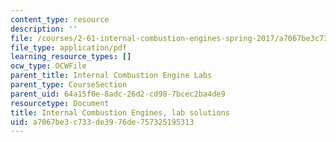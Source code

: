 ```yaml
---
content_type: resource
description: ''
file: /courses/2-61-internal-combustion-engines-spring-2017/a7067be3c733de3976de757325195313_MIT2_61S17_lab_soln.pdf
file_type: application/pdf
learning_resource_types: []
ocw_type: OCWFile
parent_title: Internal Combustion Engine Labs
parent_type: CourseSection
parent_uid: 64a15f0e-8adc-26d2-cd98-7bcec2ba4de9
resourcetype: Document
title: Internal Combustion Engines, lab solutions
uid: a7067be3-c733-de39-76de-757325195313
---
```

